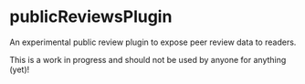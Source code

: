 # publicReviewsPlugin
An experimental public review plugin to expose peer review data to readers.

This is a work in progress and should not be used by anyone for anything (yet)!
